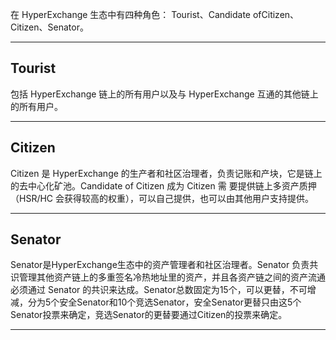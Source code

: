 在 HyperExchange 生态中有四种角色： Tourist、Candidate ofCitizen、Citizen、Senator。

---

## Tourist

包括 HyperExchange 链上的所有用户以及与 HyperExchange 互通的其他链上的所有用户。

---

## Citizen

Citizen 是 HyperExchange 的生产者和社区治理者，负责记账和产块，它是链上的去中心化矿池。Candidate of Citizen 成为 Citizen 需
要提供链上多资产质押（HSR/HC 会获得较高的权重），可以自己提供，也可以由其他用户支持提供。

---

## Senator

Senator是HyperExchange生态中的资产管理者和社区治理者。Senator 负责共识管理其他资产链上的多重签名冷热地址里的资产，并且各资产链之间的资产流通必须通过 Senator 的共识来达成。Senator总数固定为15个，可以更替，不可增减，分为5个安全Senator和10个竞选Senator，安全Senator更替只由这5个Senator投票来确定，竞选Senator的更替要通过Citizen的投票来确定。

---

